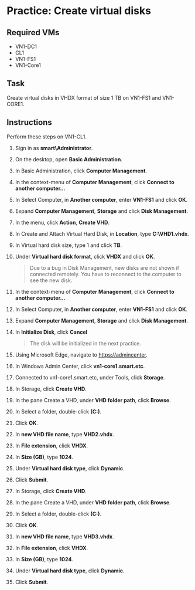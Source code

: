 # Practice: Create virtual disks

## Required VMs

* VN1-DC1
* CL1
* VN1-FS1
* VN1-Core1

## Task

Create virtual disks in VHDX format of size 1 TB on VN1-FS1 and VN1-CORE1.

## Instructions

Perform these steps on VN1-CL1.

1. Sign in as **smart\Administrator**.
1. On the desktop, open **Basic Administration**.
1. In Basic Administration, click **Computer Management**.
1. In the context-menu of **Computer Management**, click **Connect to another computer...**
1. In Select Computer, in **Another computer**, enter **VN1-FS1** and click **OK**.
1. Expand **Computer Management**, **Storage** and click **Disk Management**.
1. In the menu, click **Action**, **Create VHD**.
1. In Create and Attach Virtual Hard Disk, in **Location**, type **C:\VHD1.vhdx**.
1. In Virtual hard disk size, type 1 and click **TB**.
1. Under **Virtual hard disk format**, click **VHDX** and click **OK**.

    > Due to a bug in Disk Management, new disks are not shown if connected remotely. You have to reconnect to the computer to see the new disk.

1. In the context-menu of **Computer Management**, click **Connect to another computer...**
1. In Select Computer, in **Another computer**, enter **VN1-FS1** and click **OK**.
1. Expand **Computer Management**, **Storage** and click **Disk Management**.
1. In **Initialize Disk**, click **Cancel**

    > The disk will be initialized in the next practice.

1. Using Microsoft Edge, navigate to <https://admincenter>.
1. In Windows Admin Center, click **vn1-core1.smart.etc**.
1. Connected to vn1-core1.smart.etc, under Tools, click **Storage**.
1. In Storage, click **Create VHD**.
1. In the pane Create a VHD, under **VHD folder path**, click **Browse**.
1. In Select a folder, double-click **(C:)**.
1. Click **OK**.
1. In **new VHD file name**, type **VHD2.vhdx**.
1. In **File extension**, click **VHDX**.
1. In **Size (GB)**, type **1024**.
1. Under **Virtual hard disk type**, click **Dynamic**.
1. Click **Submit**.
1. In Storage, click **Create VHD**.
1. In the pane Create a VHD, under **VHD folder path**, click **Browse**.
1. In Select a folder, double-click **(C:)**.
1. Click **OK**.
1. In **new VHD file name**, type **VHD3.vhdx**.
1. In **File extension**, click **VHDX**.
1. In **Size (GB)**, type **1024**.
1. Under **Virtual hard disk type**, click **Dynamic**.
1. Click **Submit**.
